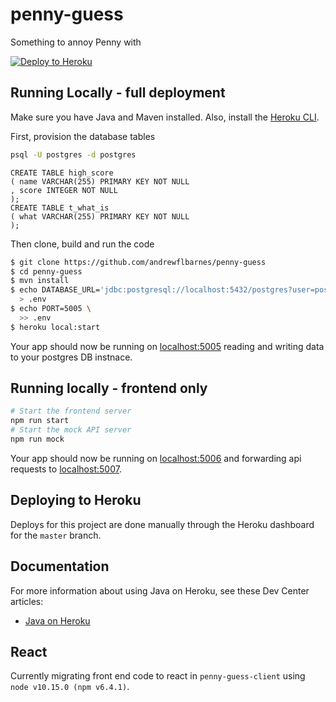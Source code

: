 # penny-guess

Something to annoy Penny with

[![Deploy to Heroku](https://www.herokucdn.com/deploy/button.png)](https://heroku.com/deploy)

## Running Locally - full deployment

Make sure you have Java and Maven installed.  Also, install the [Heroku CLI](https://cli.heroku.com/).

First, provision the database tables
```bash
psql -U postgres -d postgres
```
```postgresql
CREATE TABLE high_score
( name VARCHAR(255) PRIMARY KEY NOT NULL
, score INTEGER NOT NULL
);
CREATE TABLE t_what_is
( what VARCHAR(255) PRIMARY KEY NOT NULL
);
```

Then clone, build and run the code

```sh
$ git clone https://github.com/andrewflbarnes/penny-guess
$ cd penny-guess
$ mvn install
$ echo DATABASE_URL='jdbc:postgresql://localhost:5432/postgres?user=postgres&password=postgres' \
  > .env
$ echo PORT=5005 \
  >> .env
$ heroku local:start
```

Your app should now be running on [localhost:5005](http://localhost:5005/)
reading and writing data to your postgres DB instnace.

## Running locally - frontend only

```bash
# Start the frontend server
npm run start
# Start the mock API server
npm run mock
```
Your app should now be running on [localhost:5006](http://localhost:5006/) 
and forwarding api requests to [localhost:5007](http://localhost:5007/).

## Deploying to Heroku

Deploys for this project are done manually through the Heroku dashboard for the `master` branch.

## Documentation

For more information about using Java on Heroku, see these Dev Center articles:

- [Java on Heroku](https://devcenter.heroku.com/categories/java)

## React

Currently migrating front end code to react in `penny-guess-client`
using `node v10.15.0 (npm v6.4.1)`.
